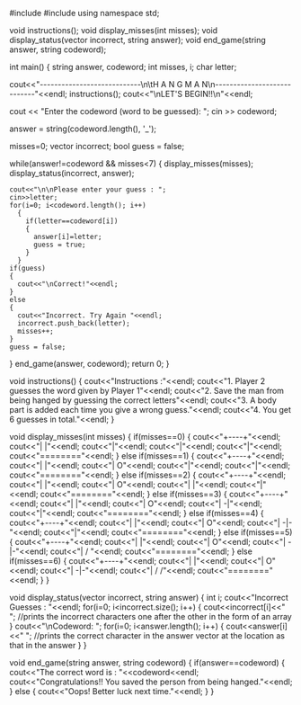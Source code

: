 #include<iostream>
#include<vector>
using namespace std;

void instructions();
void display_misses(int misses);
void display_status(vector<char> incorrect, string answer);
void end_game(string answer, string codeword);

int main()
{
  string answer, codeword;
  int misses, i;
  char letter;

  cout<<"----------------------------\n\tH A N G M A N\n----------------------------"<<endl;
  instructions();
  cout<<"\nLET'S BEGIN!!\n"<<endl;

  cout << "Enter the codeword (word to be guessed): ";
  cin >> codeword;

  answer = string(codeword.length(), '_');

  misses=0;
  vector<char> incorrect;
  bool guess = false;

  while(answer!=codeword && misses<7)
  {
    display_misses(misses);
    display_status(incorrect, answer);

    cout<<"\n\nPlease enter your guess : ";
    cin>>letter;
    for(i=0; i<codeword.length(); i++)
      {
        if(letter==codeword[i])
        {
          answer[i]=letter;
          guess = true;
        }
      }
    if(guess)
    {
      cout<<"\nCorrect!"<<endl;
    }
    else
    {
      cout<<"Incorrect. Try Again "<<endl;
      incorrect.push_back(letter);
      misses++;
    }
    guess = false;
  }
  end_game(answer, codeword);
  return 0;
}

void instructions()
{
    cout<<"Instructions :"<<endl;
    cout<<"1. Player 2 guesses the word given by Player 1"<<endl;
    cout<<"2. Save the man from being hanged by guessing the correct letters"<<endl;
    cout<<"3. A body part is added each time you give a wrong guess."<<endl;
    cout<<"4. You get 6 guesses in total."<<endl;
}

void display_misses(int misses)
{
    if(misses==0)
    {
        cout<<"+----+"<<endl;
        cout<<"|  |"<<endl;
        cout<<"|"<<endl;
        cout<<"|"<<endl;
        cout<<"|"<<endl;
        cout<<"========"<<endl;
    }
    else if(misses==1)
    {
        cout<<"+----+"<<endl;
        cout<<"|  |"<<endl;
        cout<<"|  O"<<endl;
        cout<<"|"<<endl;
        cout<<"|"<<endl;
        cout<<"========"<<endl;
    }
    else if(misses==2)
    {
        cout<<"+----+"<<endl;
        cout<<"|  |"<<endl;
        cout<<"|  O"<<endl;
        cout<<"|  |"<<endl;
        cout<<"|"<<endl;
        cout<<"========"<<endl;
    }
    else if(misses==3)
    {
        cout<<"+----+"<<endl;
        cout<<"|  |"<<endl;
        cout<<"|  O"<<endl;
        cout<<"| -|"<<endl;
        cout<<"|"<<endl;
        cout<<"========"<<endl;
    }
    else if(misses==4)
    {
        cout<<"+----+"<<endl;
        cout<<"|  |"<<endl;
        cout<<"|  O"<<endl;
        cout<<"| -|-"<<endl;
        cout<<"|"<<endl;
        cout<<"========"<<endl;
    }
    else if(misses==5)
    {
        cout<<"+----+"<<endl;
        cout<<"|  |"<<endl;
        cout<<"|  O"<<endl;
        cout<<"| -|-"<<endl;
        cout<<"| / "<<endl;
        cout<<"========"<<endl;
    }
    else if(misses==6)
    {
        cout<<"+----+"<<endl;
        cout<<"|  |"<<endl;
        cout<<"|  O"<<endl;
        cout<<"| -|-"<<endl;
        cout<<"| / /"<<endl;
        cout<<"========"<<endl;
    }
}

void display_status(vector<char> incorrect, string answer)
{
  int i;
  cout<<"Incorrect Guesses : "<<endl;
  for(i=0; i<incorrect.size(); i++)
  {
    cout<<incorrect[i]<<" ";    //prints the incorrect characters one after                                     the other in the form of an array
  }
  cout<<"\nCodeword: ";
  for(i=0; i<answer.length(); i++)
  {
    cout<<answer[i]<<" ";      //prints the correct character in the answer                                    vector at the location as that in the answer 
  }
}

void end_game(string answer, string codeword)
{
  if(answer==codeword)
  {
    cout<<"The correct word is : "<<codeword<<endl;
    cout<<"Congratulations!! You saved the person from being hanged."<<endl;
  }
  else
  {
      cout<<"Oops! Better luck next time."<<endl;
  }
}

